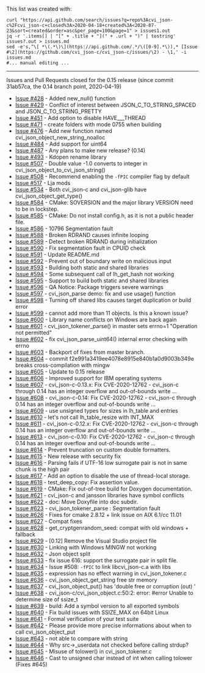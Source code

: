 This list was created with:

```
curl "https://api.github.com/search/issues?q=repo%3Acvi_json-c%2Fcvi_json-c+closed%3A>2020-04-18+created%3A<2020-07-23&sort=created&order=asc&per_page=100&page=1" > issues1.out
jq -r '.items[] | "[" + .title + "](" + .url + ")" | tostring' issues?.out > issues.md
sed -e's,^\[ *\(.*\)\](https://api.github.com/.*/\([0-9].*\)),* [Issue #\2](https://github.com/cvi_json-c/cvi_json-c/issues/\2) - \1,' -i issues.md
#... manual editing ...

```

----

Issues and Pull Requests closed for the 0.15 release
(since commit 31ab57ca, the 0.14 branch point, 2020-04-19)

* [Issue #428](https://github.com/cvi_json-c/cvi_json-c/issues/428) - Added new_null() function
* [Issue #429](https://github.com/cvi_json-c/cvi_json-c/issues/429) - Conflict of interest between JSON_C_TO_STRING_SPACED and JSON_C_TO_STRING_PRETTY
* [Issue #451](https://github.com/cvi_json-c/cvi_json-c/issues/451) - Add option to disable HAVE___THREAD
* [Issue #471](https://github.com/cvi_json-c/cvi_json-c/issues/471) - create folders with mode 0755 when building
* [Issue #476](https://github.com/cvi_json-c/cvi_json-c/issues/476) - Add new function named cvi_json_object_new_string_noalloc
* [Issue #484](https://github.com/cvi_json-c/cvi_json-c/issues/484) - Add support for uint64
* [Issue #487](https://github.com/cvi_json-c/cvi_json-c/issues/487) - Any plans to make new release? (0.14)
* [Issue #493](https://github.com/cvi_json-c/cvi_json-c/issues/493) - Kdopen rename library
* [Issue #507](https://github.com/cvi_json-c/cvi_json-c/issues/507) - Double value -1.0 converts to integer in cvi_json_object_to_cvi_json_string()
* [Issue #508](https://github.com/cvi_json-c/cvi_json-c/issues/508) - Recommend enabling the `-fPIC` compiler flag by default
* [Issue #517](https://github.com/cvi_json-c/cvi_json-c/issues/517) - Lja mods
* [Issue #534](https://github.com/cvi_json-c/cvi_json-c/issues/534) - Both cvi_json-c and cvi_json-glib have cvi_json_object_get_type()
* [Issue #584](https://github.com/cvi_json-c/cvi_json-c/issues/584) - CMake: SOVERSION and the major library VERSION need to be in lockstep.
* [Issue #585](https://github.com/cvi_json-c/cvi_json-c/issues/585) - CMake: Do not install config.h, as it is not a public header file.
* [Issue #586](https://github.com/cvi_json-c/cvi_json-c/issues/586) - 10796 Segmentation fault
* [Issue #588](https://github.com/cvi_json-c/cvi_json-c/issues/588) - Broken RDRAND causes infinite looping
* [Issue #589](https://github.com/cvi_json-c/cvi_json-c/issues/589) - Detect broken RDRAND during initialization
* [Issue #590](https://github.com/cvi_json-c/cvi_json-c/issues/590) - Fix segmentation fault in CPUID check
* [Issue #591](https://github.com/cvi_json-c/cvi_json-c/issues/591) - Update README.md
* [Issue #592](https://github.com/cvi_json-c/cvi_json-c/issues/592) - Prevent out of boundary write on malicious input
* [Issue #593](https://github.com/cvi_json-c/cvi_json-c/issues/593) - Building both static and shared libraries
* [Issue #594](https://github.com/cvi_json-c/cvi_json-c/issues/594) - Some subsequent call of lh_get_hash not working
* [Issue #595](https://github.com/cvi_json-c/cvi_json-c/issues/595) - Support to build both static and shared libraries
* [Issue #596](https://github.com/cvi_json-c/cvi_json-c/issues/596) - QA Notice: Package triggers severe warnings
* [Issue #597](https://github.com/cvi_json-c/cvi_json-c/issues/597) - cvi_json_parse demo: fix and use usage() function
* [Issue #598](https://github.com/cvi_json-c/cvi_json-c/issues/598) - Turning off shared libs causes target duplication or build error
* [Issue #599](https://github.com/cvi_json-c/cvi_json-c/issues/599) - cannot add more than 11 objects. Is this a known issue?
* [Issue #600](https://github.com/cvi_json-c/cvi_json-c/issues/600) - Library name conflicts on Windows are back again
* [Issue #601](https://github.com/cvi_json-c/cvi_json-c/issues/601) - cvi_json_tokener_parse() in master sets errno=1 "Operation not permitted"
* [Issue #602](https://github.com/cvi_json-c/cvi_json-c/issues/602) - fix cvi_json_parse_uint64() internal error checking with errno
* [Issue #603](https://github.com/cvi_json-c/cvi_json-c/issues/603) - Backport of fixes from master branch.
* [Issue #604](https://github.com/cvi_json-c/cvi_json-c/issues/604) - commit f2e991a3419ee4078e8915e840b1a0d9003b349e breaks cross-compilation with mingw
* [Issue #605](https://github.com/cvi_json-c/cvi_json-c/issues/605) - Update to 0.15 release
* [Issue #606](https://github.com/cvi_json-c/cvi_json-c/issues/606) - Improved support for IBM operating systems
* [Issue #607](https://github.com/cvi_json-c/cvi_json-c/issues/607) - cvi_json-c-0.13.x: Fix CVE-2020-12762 - cvi_json-c through 0.14 has an integer overflow and out-of-bounds write ...
* [Issue #608](https://github.com/cvi_json-c/cvi_json-c/issues/608) - cvi_json-c-0.14: Fix CVE-2020-12762 - cvi_json-c through 0.14 has an integer overflow and out-of-bounds write ...
* [Issue #609](https://github.com/cvi_json-c/cvi_json-c/issues/609) - use unsigned types for sizes in lh_table and entries
* [Issue #610](https://github.com/cvi_json-c/cvi_json-c/issues/610) - let's not call lh_table_resize with INT_MAX
* [Issue #611](https://github.com/cvi_json-c/cvi_json-c/issues/611) - cvi_json-c-0.12.x: Fix CVE-2020-12762 - cvi_json-c through 0.14 has an integer overflow and out-of-bounds write ...
* [Issue #613](https://github.com/cvi_json-c/cvi_json-c/issues/613) - cvi_json-c-0.10: Fix CVE-2020-12762 - cvi_json-c through 0.14 has an integer overflow and out-of-bounds write ...
* [Issue #614](https://github.com/cvi_json-c/cvi_json-c/issues/614) - Prevent truncation on custom double formatters.
* [Issue #615](https://github.com/cvi_json-c/cvi_json-c/issues/615) - New release with security fix
* [Issue #616](https://github.com/cvi_json-c/cvi_json-c/issues/616) - Parsing fails if UTF-16 low surrogate pair is not in same chunk is the high pair
* [Issue #617](https://github.com/cvi_json-c/cvi_json-c/issues/617) - Add an option to disable the use of thread-local storage.
* [Issue #618](https://github.com/cvi_json-c/cvi_json-c/issues/618) - test_deep_copy: Fix assertion value.
* [Issue #619](https://github.com/cvi_json-c/cvi_json-c/issues/619) - CMake: Fix out-of-tree build for Doxygen documentation.
* [Issue #621](https://github.com/cvi_json-c/cvi_json-c/issues/621) - cvi_json-c and jansson libraries have symbol conflicts
* [Issue #622](https://github.com/cvi_json-c/cvi_json-c/issues/622) - doc: Move Doxyfile into doc subdir.
* [Issue #623](https://github.com/cvi_json-c/cvi_json-c/issues/623) - cvi_json_tokener_parse : Segmentation fault
* [Issue #626](https://github.com/cvi_json-c/cvi_json-c/issues/626) - Fixes for cmake 2.8.12 + link issue on AIX 6.1/cc 11.01
* [Issue #627](https://github.com/cvi_json-c/cvi_json-c/issues/627) - Compat fixes
* [Issue #628](https://github.com/cvi_json-c/cvi_json-c/issues/628) - get_cryptgenrandom_seed: compat with old windows + fallback
* [Issue #629](https://github.com/cvi_json-c/cvi_json-c/issues/629) - [0.12] Remove the Visual Studio project file
* [Issue #630](https://github.com/cvi_json-c/cvi_json-c/issues/630) - Linking with Windows MINGW not working
* [Issue #632](https://github.com/cvi_json-c/cvi_json-c/issues/632) - Json object split
* [Issue #633](https://github.com/cvi_json-c/cvi_json-c/issues/633) - fix issue 616: support the surrogate pair in split file.
* [Issue #634](https://github.com/cvi_json-c/cvi_json-c/issues/634) - Issue #508: `-fPIC` to link libcvi_json-c.a with libs
* [Issue #635](https://github.com/cvi_json-c/cvi_json-c/issues/635) - expression has no effect warning in cvi_json_tokener.c
* [Issue #636](https://github.com/cvi_json-c/cvi_json-c/issues/636) - cvi_json_object_get_string free str memory
* [Issue #637](https://github.com/cvi_json-c/cvi_json-c/issues/637) - cvi_json_object_put()  has 'double free or corruption (out) '
* [Issue #638](https://github.com/cvi_json-c/cvi_json-c/issues/638) - cvi_json-c/cvi_json_object.c:50:2: error: #error Unable to determine size of ssize_t
* [Issue #639](https://github.com/cvi_json-c/cvi_json-c/issues/639) - build: Add a symbol version to all exported symbols
* [Issue #640](https://github.com/cvi_json-c/cvi_json-c/issues/640) - Fix build issues with SSIZE_MAX on 64bit Linux
* [Issue #641](https://github.com/cvi_json-c/cvi_json-c/issues/641) - Formal verification of your test suite
* [Issue #642](https://github.com/cvi_json-c/cvi_json-c/issues/642) - Please provide more precise informations about when to call cvi_json_object_put
* [Issue #643](https://github.com/cvi_json-c/cvi_json-c/issues/643) - not able to compare with string
* [Issue #644](https://github.com/cvi_json-c/cvi_json-c/issues/644) - Why src->_userdata not checked before calling strdup?
* [Issue #645](https://github.com/cvi_json-c/cvi_json-c/issues/645) - Misuse of tolower() in cvi_json_tokener.c
* [Issue #646](https://github.com/cvi_json-c/cvi_json-c/issues/646) - Cast to unsigned char instead of int when calling tolower (Fixes #645)

